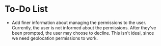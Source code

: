 # To-Do List

- Add finer information about managing the permissions to the user.
  Currently, the user is not informed about the permissions.
  After they've been prompted, the user may choose to decline.
  This isn't ideal, since we need geolocation permissions to work.
